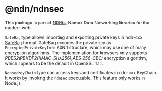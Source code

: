 # @ndn/ndnsec

This package is part of [NDNts](https://yoursunny.com/p/NDNts/), Named Data Networking libraries for the modern web.

`SafeBag` type allows importing and exporting private keys in ndn-cxx [SafeBag](https://named-data.net/doc/ndn-cxx/0.7.1/specs/safe-bag.html) format.
SafeBag encodes the private key as `EncryptedPrivateKeyInfo` ASN.1 structure, which may use one of many encryption algorithms.
The implementation for browsers only supports *PBES2(PBKDF2(HMAC-SHA256),AES-256-CBC)* encryption algorithm, which appears to be the default in OpenSSL 1.1.1.

`NdnsecKeyChain` type can access keys and certificates in ndn-cxx KeyChain.
It works by invoking the `ndnsec` executable.
This feature only works in Node.js.
